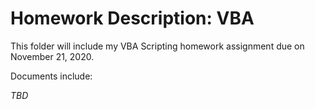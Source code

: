# Homework Description: VBA

This folder will include my VBA Scripting homework assignment due on November 21, 2020.

Documents include:

*TBD*
